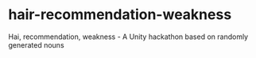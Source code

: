 # hair-recommendation-weakness
Hai, recommendation, weakness - A Unity hackathon based on randomly generated nouns
